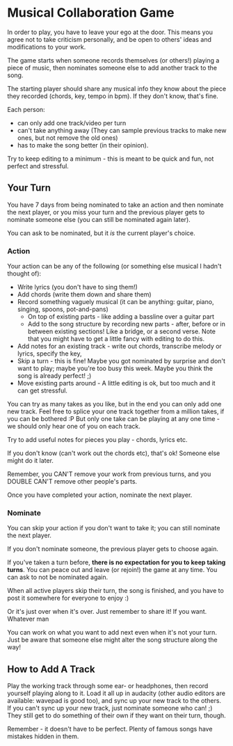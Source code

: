 # Musical Collaboration Game

In order to play, you have to leave your ego at the door.
This means you agree not to take criticism personally, and be open to others' ideas and modifications to your work.

The game starts when someone records themselves (or others!) playing a piece of music, then nominates someone else to add another track to the song.

The starting player should share any musical info they know about the piece they recorded (chords, key, tempo in bpm). If they don't know, that's fine.


Each person: 
* can only add one track/video per turn
* can't take anything away
 (They can sample previous tracks to make new ones, but not remove the old ones)
* has to make the song better (in their opinion). 

Try to keep editing to a minimum - this is meant to be quick and fun, not perfect and stressful.


## Your Turn

You have 7 days from being nominated to take an action and then nominate the next player, or you miss your turn and the previous player gets to nominate someone else (you can still be nominated again later).

You can ask to be nominated, but it *is* the current player's choice.

### Action

Your action can be any of the following (or something else musical I hadn't thought of):

* Write lyrics (you don't have to sing them!)
* Add chords (write them down and share them)
* Record something vaguely musical (it can be anything: guitar, piano, singing, spoons, pot-and-pans)
    - On top of existing parts - like adding a bassline over a guitar part
    - Add to the song structure by recording new parts - after, before or in between existing sections! Like a bridge, or a second verse. Note that you might have to get a little fancy with editing to do this.
* Add notes for an existing track - write out chords, transcribe melody or lyrics, specify the key, 
* Skip a turn - this is fine! Maybe you got nominated by surprise and don't want to play; maybe you're too busy this week. Maybe you think the song is already perfect! ;)
* Move existing parts around - A little editing is ok, but too much and it can get stressful.

You can try as many takes as you like, but in the end you can only add one new track. Feel free to splice your one track together from a million takes, if you can be bothered :P  But only one take can be playing at any one time - we should only hear one of you on each track.

Try to add useful notes for pieces you play - chords, lyrics etc. 

If you don't know (can't work out the chords etc), that's ok! Someone else might do it later.


Remember, you CAN'T remove your work from previous turns, and you DOUBLE CAN'T remove other people's parts.

Once you have completed your action, nominate the next player.


### Nominate

You can skip your action if you don't want to take it; you can still nominate the next player.

If you don't nominate someone, the previous player gets to choose again.

If you've taken a turn before, **there is no expectation for you to keep taking turns**. You can peace out and leave (or rejoin!) the game at any time.
You can ask to not be nominated again. 

When all active players skip their turn, the song is finished, and you have to post it somewhere for everyone to enjoy :)

Or it's just over when it's over. Just remember to share it! If you want. Whatever man


You can work on what you want to add next even when it's not your turn. Just be aware that someone else might alter the song structure along the way!

## How to Add A Track

Play the working track through some ear- or headphones, then record yourself playing along to it.
Load it all up in audacity (other audio editors are available: wavepad is good too), and sync up your new track to the others.
If you can't sync up your new track, just nominate someone who can! ;) They still get to do something of their own if they want on their turn, though.

Remember - it doesn't have to be perfect. Plenty of famous songs have mistakes hidden in them.

